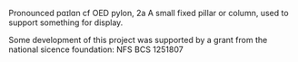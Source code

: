Pronounced pɑɪlɑn cf OED pylon, 2a A small fixed pillar or column, used to support something for display.

Some development of this project was supported by a grant from the national sicence foundation: NFS BCS 1251807
